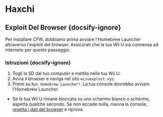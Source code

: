# Haxchi

## Exploit Del Browser {docsify-ignore}

Per installare CFW, dobbiamo prima avviare l'Homebrew Launcher attraverso l'exploit del browser. Assicurati che la tua Wii U sia connessa ad interneto per questo passaggio.

### Istruzioni {docsify-ignore}

1. Togli la SD dal tuo computer e mettila nella tua Wii U.
1. Avvia il browser e naviga nel sito `wiiuexploit.xyz`.
1. Premi su `Run Homebrew Launcher!`. La tua console dovrebbe avviare l'Homebrew Launcher.
 - Se la tua Wii U rimane bloccata su uno schermo bianco o schermo, aspetta qualche secondo. Se non accade nulla, riavvia la console, [resetta i dati del browser](https://en-americas-support.nintendo.com/app/answers/detail/a_id/1507/~/how-to-delete-the-internet-browser-history) e riprova.
